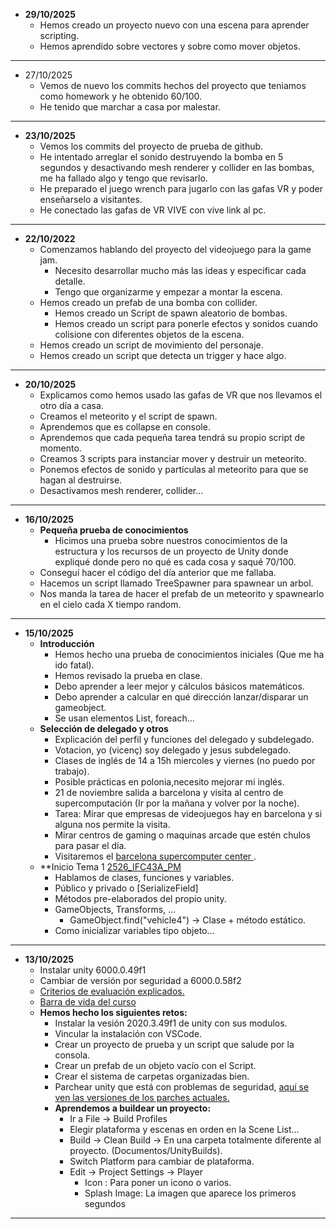 
- **29/10/2025**
	- Hemos creado un proyecto nuevo con una escena para aprender scripting.
	- Hemos aprendido sobre vectores y sobre como mover objetos.
--- 
- 27/10/2025
	- Vemos de nuevo los commits hechos del proyecto que teniamos como homework y he obtenido 60/100.
	- He tenido que marchar a casa por malestar.
---
- **23/10/2025**
	- Vemos los commits del proyecto de prueba de github.
	- He intentado arreglar el sonido destruyendo la bomba en 5 segundos y desactivando mesh renderer y collider en las bombas, me ha fallado algo y tengo que revisarlo.
	- He preparado el juego wrench para jugarlo con las gafas VR y poder enseñarselo a visitantes.
	- He conectado las gafas de VR VIVE con vive link al pc.
--- 
- **22/10/2022**
	- Comenzamos hablando del proyecto del videojuego para la game jam.
		- Necesito desarrollar mucho más las ideas y especificar cada detalle.
		- Tengo que organizarme y empezar a montar la escena.
	- Hemos creado un prefab de una bomba con collider.
		- Hemos creado un Script de spawn aleatorio de bombas.
		- Hemos creado un script para ponerle efectos y sonidos cuando colisione con diferentes objetos de la escena.
	- Hemos creado un script de movimiento del personaje.
	- Hemos creado un script que detecta un trigger y hace algo.

----
- **20/10/2025**
	- Explicamos como hemos usado las gafas de VR que nos llevamos el otro día a casa.
	- Creamos el meteorito y el script de spawn.
	- Aprendemos que es collapse en console.
	- Aprendemos que cada pequeña tarea tendrá su propio script de momento.
	- Creamos 3 scripts para instanciar mover y destruir un meteorito.
	- Ponemos efectos de sonido y partículas al meteorito para que se hagan al destruirse.
	- Desactivamos mesh renderer, collider...
----
- **16/10/2025**
	- **Pequeña prueba de conocimientos**
		- Hicimos una prueba sobre nuestros conocimientos de la estructura y los recursos de un proyecto de Unity donde expliqué donde pero no qué es cada cosa y saqué 70/100.
	- Conseguí hacer el código del día anterior que me fallaba.
	- Hacemos un script llamado TreeSpawner para spawnear un arbol.
	- Nos manda la tarea de hacer el prefab de un meteorito y spawnearlo en el cielo cada X tiempo random.
-----
-  **15/10/2025**
	- **Introducción**
		- Hemos hecho una prueba de conocimientos iniciales (Que me ha ido fatal).
		- Hemos revisado la prueba en clase.
		- Debo aprender a leer mejor y cálculos básicos matemáticos.
		- Debo aprender a calcular en qué dirección lanzar/disparar un gameobject.
		- Se usan elementos List, foreach...
	- **Selección de delegado y otros**
		- Explicación del perfil y funciones del delegado y subdelegado.
		- Votacion, yo (vicenç) soy delegado y jesus subdelegado.
		- Clases de inglés de 14 a 15h miercoles y viernes (no puedo por trabajo).
		- Posible prácticas en polonia,necesito mejorar mi inglés.
		- 21 de noviembre salida a barcelona y visita al centro de supercomputación (Ir por la mañana y volver por la noche).
		- Tarea: Mirar que empresas de videojuegos hay en barcelona y si alguna nos permite la visita.
		- Mirar centros de gaming o maquinas arcade que estén chulos para pasar el día.
		- Visitaremos el [barcelona supercomputer center ](https://www.bsc.es/es).
	- **Inicio Tema 1 [2526_IFC43A_PM](https://classroom.google.com/c/ODAyNTY4NDI3NzE2)
		- Hablamos de clases, funciones y variables.
		- Público y privado o [SerializeField]
		- Métodos pre-elaborados del propio unity.
		- GameObjects, Transforms, ...
			- GameObject.find("vehicle4") -> Clase + método estático.
		- Como inicializar variables tipo objeto...
----
- **13/10/2025**
	- Instalar unity 6000.0.49f1
	- Cambiar de versión por seguridad a 6000.0.58f2
	- [Criterios de evaluación explicados.](https://docs.google.com/document/d/1zJRwC40nJ-_DY_lgKXyoNnYhSpYV_9xzihXsCJpBR4Y/edit?tab=t.0)
	- [ Barra de vida del curso](https://phpstack-1076337-5896428.cloudwaysapps.com/app/2)
	- **Hemos hecho los siguientes retos:**
		- Instalar la vesión 2020.3.49f1 de unity con sus modulos.
		- Vincular la instalación con VSCode.
		- Crear un proyecto de prueba y un script que salude por la consola.
		- Crear un prefab de un objeto vacío con el Script.
		- Crear el sistema de carpetas organizadas bien.
		- Parchear unity que está con problemas de seguridad, [aquí se ven las versiones de los parches actuales.](https://unity.com/security/sept-2025-01)
		- **Aprendemos a buildear un proyecto:**
			- Ir a File -> Build Profiles
			- Elegir plataforma y escenas en orden en la Scene List...
			- Build -> Clean Build -> En una carpeta totalmente diferente al proyecto. (Documentos/UnityBuilds).
			- Switch Platform para cambiar de plataforma.
			- Edit -> Project Settings -> Player 
				- Icon : Para poner un icono o varios.
				- Splash Image: La imagen que aparece los primeros segundos
---






